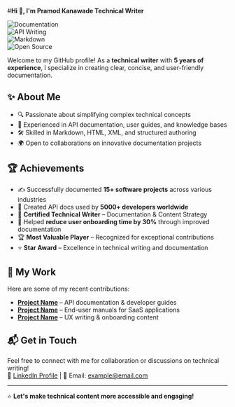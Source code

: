 #**Hi 👋, I'm Pramod Kanawade Technical Writer**

![Documentation](https://img.shields.io/badge/Documentation-Expert-blue)  
![API Writing](https://img.shields.io/badge/API%20Writing-Skilled-success)  
![Markdown](https://img.shields.io/badge/Markdown-Proficient-lightgrey)  
![Open Source](https://img.shields.io/badge/Open%20Source-Contributor-green)  

Welcome to my GitHub profile! As a **technical writer** with **5 years of experience**, I specialize in creating clear, concise, and user-friendly documentation.

## ✨ About Me  
- 🔍 Passionate about simplifying complex technical concepts  
- 📜 Experienced in API documentation, user guides, and knowledge bases  
- 🛠 Skilled in Markdown, HTML, XML, and structured authoring  
- 🌍 Open to collaborations on innovative documentation projects  

## 🏆 Achievements  
- ✍️ Successfully documented **15+ software projects** across various industries  
- 📖 Created API docs used by **5000+ developers worldwide**  
- 🏅 **Certified Technical Writer** – Documentation & Content Strategy  
- 🚀 Helped **reduce user onboarding time by 30%** through improved documentation  
- 🏆 **Most Valuable Player** – Recognized for exceptional contributions  
- ⭐ **Star Award** – Excellence in technical writing and documentation  

## 📝 My Work  
Here are some of my recent contributions:  
- **[Project Name](https://github.com/example)** – API documentation & developer guides  
- **[Project Name](https://github.com/example)** – End-user manuals for SaaS applications  
- **[Project Name](https://github.com/example)** – UX writing & onboarding content  

## 📬 Get in Touch  
Feel free to connect with me for collaboration or discussions on technical writing!  
🔗 [LinkedIn Profile](https://linkedin.com/in/example) | 📧 Email: example@email.com  

---
⭐ **Let's make technical content more accessible and engaging!**  
